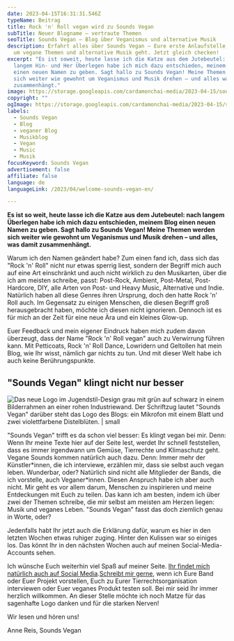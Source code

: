 ```yaml
---
date: 2023-04-15T16:31:31.546Z
typeName: Beitrag
title: Rock 'n' Roll vegan wird zu Sounds Vegan
subTitle: Neuer Blogname – vertraute Themen
seoTitle: Sounds Vegan – Blog über Veganismus und alternative Musik
description: Erfahrt alles über Sounds Vegan – Eure erste Anlaufstelle, wenn es
  um vegane Themen und alternative Musik geht. Jetzt gleich checken!
excerpt: "Es ist soweit, heute lasse ich die Katze aus dem Jutebeutel: nach
  langem Hin- und Her Überlegen habe ich mich dazu entschieden, meinem Blog
  einen neuen Namen zu geben. Sagt hallo zu Sounds Vegan! Meine Themen werden
  sich weiter wie gewohnt um Veganismus und Musik drehen – und alles was damit
  zusammenhängt."
image: https://storage.googleapis.com/cardamonchai-media/2023-04-15/soundsvegan-new-blog-a-reis-png-imagine-385848_525843_1024_768/640.webp
copyright: ""
ogImage: https://storage.googleapis.com/cardamonchai-media/2023-04-15/soundsvegan-new-blog-og-a-reis-png-imagine-385848_4f5c48_1200_628/640.webp
labels:
  - Sounds Vegan
  - Blog
  - veganer Blog
  - Musikblog
  - Vegan
  - Music
  - Musik
focusKeyword: Sounds Vegan
advertisement: false
affiliate: false
language: de
languageLink: /2023/04/welcome-sounds-vegan-en/

---
```


**Es ist so weit, heute lasse ich die Katze aus dem Jutebeutel: nach langem Überlegen habe ich mich dazu entschieden, meinem Blog einen neuen Namen zu geben. Sagt hallo zu Sounds Vegan! Meine Themen werden sich weiter wie gewohnt um Veganismus und Musik drehen – und alles, was damit zusammenhängt.**

Warum ich den Namen geändert habe? Zum einen fand ich, dass sich das "Rock 'n' Roll" nicht nur etwas sperrig liest, sondern der Begriff mich auch auf eine Art einschränkt und auch nicht wirklich zu den Musikarten, über die ich am meisten schreibe, passt: Post-Rock, Ambient, Post-Metal, Post-Hardcore, DIY, alle Arten von Post- und Heavy Music, Alternative und Indie. Natürlich haben all diese Genres ihren Ursprung, doch den hatte Rock 'n' Roll auch. Im Gegensatz zu einigen Menschen, die diesen Begriff groß herausgebracht haben, möchte ich diesen nicht ignorieren. Dennoch ist es für mich an der Zeit für eine neue Ära und ein kleines Glow-up.

Euer Feedback und mein eigener Eindruck haben mich zudem davon überzeugt, dass der Name "Rock 'n' Roll vegan" auch zu Verwirrung führen kann. Mit Petticoats, Rock 'n' Roll Dance, Lowridern und Geltollen hat mein Blog, wie Ihr wisst, nämlich gar nichts zu tun. Und mit dieser Welt habe ich auch keine Berührungspunkte.

## "Sounds Vegan" klingt nicht nur besser

![Das neue Logo im Jugendstil-Design grau mit grün auf schwarz in einem Bilderrahmen an einer rohen Industriewand. Der Schriftzug lautet "Sounds Vegan" darüber steht das Logo des Blogs: ein Mikrofon mit einem Blatt und zwei violettfarbene Distelblüten. | small](https://storage.googleapis.com/cardamonchai-media/2023-04-15/sounds-vegan-png-imagine-181818_8d7e6b_1024_768/640.webp 'Sounds Vegan ist jetzt endlich offiziell!')

"Sounds Vegan" trifft es da schon viel besser: Es klingt vegan bei mir. Denn: Wenn Ihr meine Texte hier auf der Seite lest, werdet Ihr schnell feststellen, dass es immer irgendwann um Gemüse, Tierrechte und Klimaschutz geht. Vegane Sounds kommen natürlich auch dazu. Denn: Immer mehr der Künstler\*innen, die ich interviewe, erzählen mir, dass sie selbst auch vegan leben. Wunderbar, oder? Natürlich sind nicht alle Mitglieder der Bands, die ich vorstelle, auch Veganer\*innen. Diesen Anspruch habe ich aber auch nicht. Mir geht es vor allem darum, Menschen zu inspirieren und meine Entdeckungen mit Euch zu teilen. Das kann ich am besten, indem ich über zwei der Themen schreibe, die mir selbst am meisten am Herzen liegen: Musik und veganes Leben. "Sounds Vegan" fasst das doch ziemlich genau in Worte, oder?

Jedenfalls habt Ihr jetzt auch die Erklärung dafür, warum es hier in den letzten Wochen etwas ruhiger zuging. Hinter den Kulissen war so einiges los. Das könnt Ihr in den nächsten Wochen auch auf meinen Social-Media-Accounts sehen.

Ich wünsche Euch weiterhin viel Spaß auf meiner Seite. [I﻿hr findet mich natürlich auch auf Social Media](https://linktr.ee/soundsvegan).[Schreibt mir gerne](mailto:info@soundsvegan.com), wenn ich Eure Band oder Euer Projekt vorstellen, Euch zu Eurer Tierrechtsorganisation interviewen oder Euer veganes Produkt testen soll. Bei mir seid Ihr immer herzlich willkommen. An dieser Stelle möchte ich noch Matze für das sagenhafte Logo danken und für die starken Nerven!

Wir lesen und hören uns!

Anne Reis, Sounds Vegan
